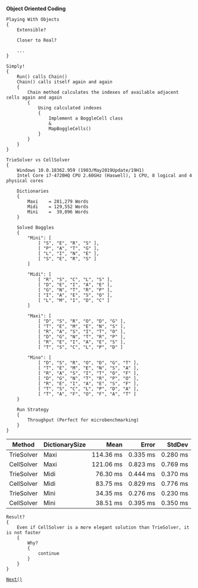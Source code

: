 **Object Oriented Coding**
```
Playing With Objects
{
    Extensible?

    Closer to Real?

    ...
}
```
```
Simply!
{
    Run() calls Chain() 
    Chain() calls itself again and again
    {
        Chain method calculates the indexes of available adjacent cells again and again
        {
            Using calculated indexes
            {
                Implement a BoggleCell class
                &
                MapBoggleCells()
            }
        }
    }
}
```
```
TrieSolver vs CellSolver
{
    Windows 10.0.18362.959 (1903/May2019Update/19H1)
    Intel Core i7-4720HQ CPU 2.60GHz (Haswell), 1 CPU, 8 logical and 4 physical cores

    Dictionaries
    {
        Maxi    = 281,279 Words
        Midi    = 129,552 Words
        Mini    =  39,096 Words    
    }

    Solved Boggles
    {
        "Mini": [
            [ "S", "E", "R", "S" ],
            [ "P", "A", "T", "G" ],
            [ "L", "I", "N", "E" ],
            [ "S", "E", "R", "S" ]
        ]

        "Midi": [
            [ "R", "S", "C", "L", "S" ],
            [ "D", "E", "I", "A", "E" ],
            [ "G", "N", "T", "R", "P" ],
            [ "I", "A", "E", "S", "O" ],
            [ "L", "M", "I", "D", "C" ]
        ]

        "Maxi": [
            [ "D", "S", "R", "O", "D", "G" ],
            [ "T", "E", "M", "E", "N", "S" ],
            [ "R", "A", "S", "I", "T", "O" ],
            [ "D", "G", "N", "T", "R", "P" ],
            [ "R", "E", "I", "A", "E", "S" ],
            [ "T", "S", "C", "L", "P", "D" ]

        "Mino": [
            [ "D", "S", "R", "O", "D", "G", "T" ],
            [ "T", "E", "M", "E", "N", "S", "A" ],
            [ "R", "A", "S", "I", "T", "O", "F" ],
            [ "D", "G", "N", "T", "R", "P", "O" ],
            [ "R", "E", "I", "A", "E", "S", "F" ],
            [ "T", "S", "C", "L", "P", "D", "A" ],
            [ "T", "A", "F", "O", "F", "A", "T" ]
    }

    Run Strategy
    {
        Throughput (Perfect for microbenchmarking)
    }
}
```
|     Method | DictionarySize |      Mean |    Error |   StdDev |
|----------- |--------------- |----------:|---------:|---------:|
| TrieSolver |           Maxi | 114.36 ms | 0.335 ms | 0.280 ms |
| CellSolver |           Maxi | 121.06 ms | 0.823 ms | 0.769 ms |
| TrieSolver |           Midi |  76.30 ms | 0.444 ms | 0.370 ms |
| CellSolver |           Midi |  83.75 ms | 0.829 ms | 0.776 ms |
| TrieSolver |           Mini |  34.35 ms | 0.276 ms | 0.230 ms |
| CellSolver |           Mini |  38.51 ms | 0.395 ms | 0.350 ms |
```
Result?
{
    Even if CellSolver is a more elegant solution than TrieSolver, it is not faster
    {
        Why?
        {
            continue
        }
    }
}
```
[`Next()`](https://github.com/tafo/boggle-solver)
